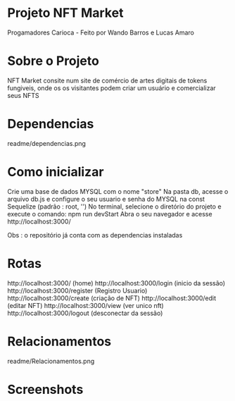 # Projeto NFT Market
Progamadores Carioca - Feito por Wando Barros e Lucas Amaro
 
 
# Sobre o Projeto

NFT Market consite num site de comércio de artes digitais de tokens fungiveis, onde os os visitantes podem criar um usuário e comercializar seus NFTS

# Dependencias
readme/dependencias.png

# Como inicializar
Crie uma base de dados MYSQL com o nome "store"
Na pasta db, acesse o arquivo db.js e configure o seu usuario e senha do MYSQL na const Sequelize (padrão : root, '')
No terminal, selecione o diretório do projeto e execute o comando: npm run devStart
Abra o seu navegador e acesse http://localhost:3000/

Obs : o repositório já conta com as dependencias instaladas

# Rotas

http://localhost:3000/   (home)
http://localhost:3000/login  (inicio da sessão)
http://localhost:3000/register (Registro Usuario)
http://localhost:3000/create (criação de NFT)
http://localhost:3000/edit (editar NFT)
http://localhost:3000/view (ver unico nft)
http://localhost:3000/logout (desconectar da sessão)


# Relacionamentos

readme/Relacionamentos.png

 # Screenshots
 
 
 









